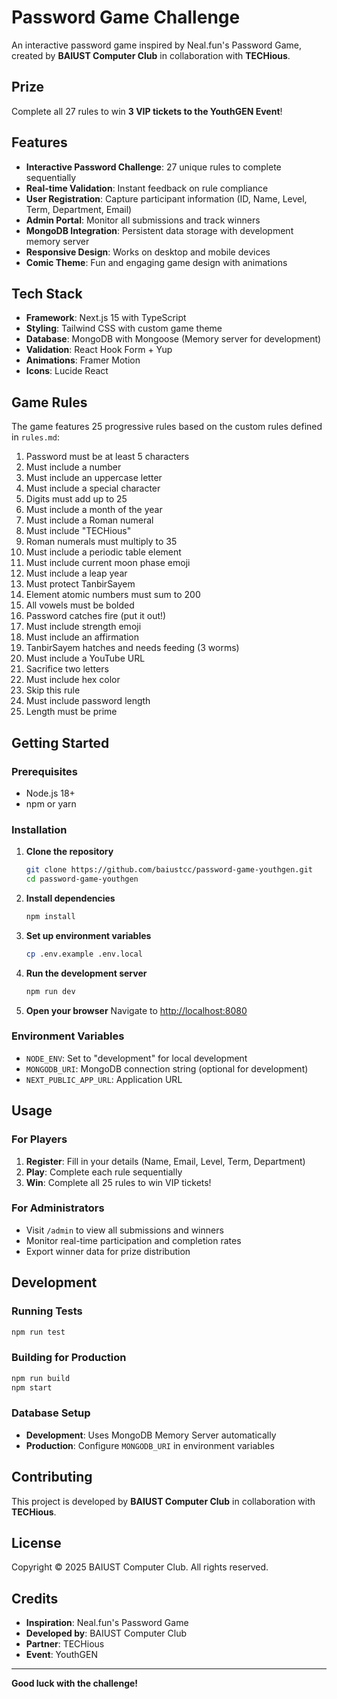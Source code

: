 # Password Game Challenge

An interactive password game inspired by Neal.fun's Password Game, created by **BAIUST Computer Club** in collaboration with **TECHious**.

## Prize

Complete all 27 rules to win **3 VIP tickets to the YouthGEN Event**!

## Features

- **Interactive Password Challenge**: 27 unique rules to complete sequentially
- **Real-time Validation**: Instant feedback on rule compliance
- **User Registration**: Capture participant information (ID, Name, Level, Term, Department, Email)
- **Admin Portal**: Monitor all submissions and track winners
- **MongoDB Integration**: Persistent data storage with development memory server
- **Responsive Design**: Works on desktop and mobile devices
- **Comic Theme**: Fun and engaging game design with animations

## Tech Stack

- **Framework**: Next.js 15 with TypeScript
- **Styling**: Tailwind CSS with custom game theme
- **Database**: MongoDB with Mongoose (Memory server for development)
- **Validation**: React Hook Form + Yup
- **Animations**: Framer Motion
- **Icons**: Lucide React

## Game Rules

The game features 25 progressive rules based on the custom rules defined in `rules.md`:

1. Password must be at least 5 characters
2. Must include a number
3. Must include an uppercase letter
4. Must include a special character
5. Digits must add up to 25
6. Must include a month of the year
7. Must include a Roman numeral
8. Must include "TECHious"
9. Roman numerals must multiply to 35
10. Must include a periodic table element
11. Must include current moon phase emoji
12. Must include a leap year
13. Must protect TanbirSayem
14. Element atomic numbers must sum to 200
15. All vowels must be bolded
16. Password catches fire (put it out!)
17. Must include strength emoji
18. Must include an affirmation
19. TanbirSayem hatches and needs feeding (3 worms)
20. Must include a YouTube URL
21. Sacrifice two letters
22. Must include hex color
23. Skip this rule
24. Must include password length
25. Length must be prime

## Getting Started

### Prerequisites

- Node.js 18+
- npm or yarn

### Installation

1. **Clone the repository**

   ```bash
   git clone https://github.com/baiustcc/password-game-youthgen.git
   cd password-game-youthgen
   ```

2. **Install dependencies**

   ```bash
   npm install
   ```

3. **Set up environment variables**

   ```bash
   cp .env.example .env.local
   ```

4. **Run the development server**

   ```bash
   npm run dev
   ```

5. **Open your browser**
   Navigate to [http://localhost:8080](http://localhost:8080)

### Environment Variables

- `NODE_ENV`: Set to "development" for local development
- `MONGODB_URI`: MongoDB connection string (optional for development)
- `NEXT_PUBLIC_APP_URL`: Application URL

## Usage

### For Players

1. **Register**: Fill in your details (Name, Email, Level, Term, Department)
2. **Play**: Complete each rule sequentially
3. **Win**: Complete all 25 rules to win VIP tickets!

### For Administrators

- Visit `/admin` to view all submissions and winners
- Monitor real-time participation and completion rates
- Export winner data for prize distribution

## Development

### Running Tests

```bash
npm run test
```

### Building for Production

```bash
npm run build
npm start
```

### Database Setup

- **Development**: Uses MongoDB Memory Server automatically
- **Production**: Configure `MONGODB_URI` in environment variables

## Contributing

This project is developed by **BAIUST Computer Club** in collaboration with **TECHious**.

## License

Copyright © 2025 BAIUST Computer Club. All rights reserved.

## Credits

- **Inspiration**: Neal.fun's Password Game
- **Developed by**: BAIUST Computer Club
- **Partner**: TECHious
- **Event**: YouthGEN

---

**Good luck with the challenge!**
